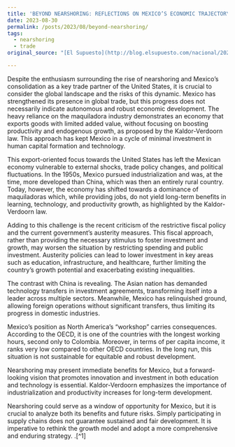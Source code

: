 ```yaml
---
title: 'BEYOND NEARSHORING: REFLECTIONS ON MEXICO’S ECONOMIC TRAJECTORY AND ITS SUSTAINABLE FUTURE'
date: 2023-08-30
permalink: /posts/2023/08/beyond-nearshoring/
tags:
  - nearshoring
  - trade
original_source: "[El Supuesto](http://blog.elsupuesto.com/nacional/2023/08/beyond-nearshoring-reflexiones-sobre-la-trayectoria-economica-de-mexico-y-su-futuro-sostenible/)"

---
```


Despite the enthusiasm surrounding the rise of nearshoring and Mexico’s consolidation as a key trade partner of the United States, it is crucial to consider the global landscape and the risks of this dynamic. Mexico has strengthened its presence in global trade, but this progress does not necessarily indicate autonomous and robust economic development. The heavy reliance on the maquiladora industry demonstrates an economy that exports goods with limited added value, without focusing on boosting productivity and endogenous growth, as proposed by the Kaldor-Verdoorn law. This approach has kept Mexico in a cycle of minimal investment in human capital formation and technology.

This export-oriented focus towards the United States has left the Mexican economy vulnerable to external shocks, trade policy changes, and political fluctuations. In the 1950s, Mexico pursued industrialization and was, at the time, more developed than China, which was then an entirely rural country. Today, however, the economy has shifted towards a dominance of maquiladoras which, while providing jobs, do not yield long-term benefits in learning, technology, and productivity growth, as highlighted by the Kaldor-Verdoorn law.

Adding to this challenge is the recent criticism of the restrictive fiscal policy and the current government’s austerity measures. This fiscal approach, rather than providing the necessary stimulus to foster investment and growth, may worsen the situation by restricting spending and public investment. Austerity policies can lead to lower investment in key areas such as education, infrastructure, and healthcare, further limiting the country’s growth potential and exacerbating existing inequalities.

The contrast with China is revealing. The Asian nation has demanded technology transfers in investment agreements, transforming itself into a leader across multiple sectors. Meanwhile, Mexico has relinquished ground, allowing foreign operations without significant transfers, thus limiting its progress in domestic industries.

Mexico’s position as North America’s “workshop” carries consequences. According to the OECD, it is one of the countries with the longest working hours, second only to Colombia. Moreover, in terms of per capita income, it ranks very low compared to other OECD countries. In the long run, this situation is not sustainable for equitable and robust development.

Nearshoring may present immediate benefits for Mexico, but a forward-looking vision that promotes innovation and investment in both education and technology is essential. Kaldor-Verdoorn emphasizes the importance of industrialization and productivity increases for long-term development.

Nearshoring could serve as a window of opportunity for Mexico, but it is crucial to analyze both its benefits and future risks. Simply participating in supply chains does not guarantee sustained and fair development. It is imperative to rethink the growth model and adopt a more comprehensive and enduring strategy. .[^1]



